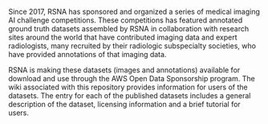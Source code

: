 Since 2017, RSNA has sponsored and organized a series of medical imaging AI challenge competitions. These competitions has featured annotated ground truth datasets assembled by RSNA in collaboration with research sites around the world that have contributed imaging data and expert radiologists, many recruited by their radiologic subspecialty societies, who have provided annotations of that imaging data.

RSNA is making these datasets (images and annotations) available for download and use through the AWS Open Data Sponsorship program. The wiki associated with this repository provides information for users of the datasets. The entry for each of the published datasets includes a general description of the dataset, licensing information and a brief tutorial for users.
